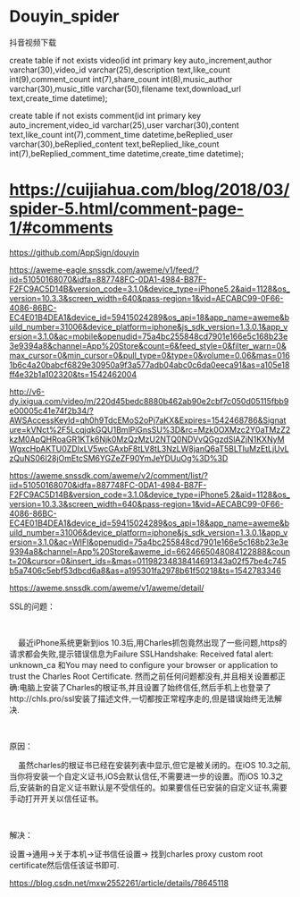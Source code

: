 # Douyin_spider
抖音视频下载

create table if not exists video(id int primary key auto_increment,author varchar(30),video_id varchar(25),description text,like_count int(9),comment_count int(7),share_count int(8),music_author varchar(30),music_title varchar(50),filename text,download_url text,create_time datetime);

create table if not exists comment(id int primary key auto_increment,video_id varchar(25),user varchar(30),content text,like_count int(7),comment_time datetime,beReplied_user varchar(30),beReplied_content text,beReplied_like_count int(7),beReplied_comment_time datetime,create_time datetime);

# https://cuijiahua.com/blog/2018/03/spider-5.html/comment-page-1/#comments

https://github.com/AppSign/douyin

https://aweme-eagle.snssdk.com/aweme/v1/feed/?iid=51050168070&idfa=887748FC-0DA1-4984-B87F-F2FC9AC5D14B&version_code=3.1.0&device_type=iPhone5,2&aid=1128&os_version=10.3.3&screen_width=640&pass-region=1&vid=AECABC99-0F66-4086-86BC-EC4E01B4DEA1&device_id=59415024289&os_api=18&app_name=aweme&build_number=31006&device_platform=iphone&js_sdk_version=1.3.0.1&app_version=3.1.0&ac=mobile&openudid=75a4bc255848cd7901e166e5c168b23e3e9394a8&channel=App%20Store&count=6&feed_style=0&filter_warn=0&max_cursor=0&min_cursor=0&pull_type=0&type=0&volume=0.06&mas=0161b6c4a20babcf6829e30950a9f3a577adb04abc0c6da0eeca91&as=a105e18ff4e32b1a102320&ts=1542462004

http://v6-dy.ixigua.com/video/m/220d45bedc8880b462ab90e2cbf7c050d05115fbb9e00005c41e74f2b34/?AWSAccessKeyId=qh0h9TdcEMoS2oPj7aKX&Expires=1542468786&Signature=kVNct%2F5LcqjqkGQU1BmlPiGnsSU%3D&rc=Mzk0OXMzc2Y0aTMzZ2kzM0ApQHRoaGR1KTk6Njk0MzQzMzU2NTQ0NDVvQGgzdSlAZjN1KXNyMWgxcHpAKTU0ZDIxLV5wcGAxbF8tLV8tL3NzLW8janQ6aT5BLTIuMzEtLjUvLzQuNS06I28jOmEtcSM6YGZeZF90YmJeYDUuOg%3D%3D

https://aweme.snssdk.com/aweme/v2/comment/list/?iid=51050168070&idfa=887748FC-0DA1-4984-B87F-F2FC9AC5D14B&version_code=3.1.0&device_type=iPhone5,2&aid=1128&os_version=10.3.3&screen_width=640&pass-region=1&vid=AECABC99-0F66-4086-86BC-EC4E01B4DEA1&device_id=59415024289&os_api=18&app_name=aweme&build_number=31006&device_platform=iphone&js_sdk_version=1.3.0.1&app_version=3.1.0&ac=WIFI&openudid=75a4bc255848cd7901e166e5c168b23e3e9394a8&channel=App%20Store&aweme_id=6624665048084122888&count=20&cursor=0&insert_ids=&mas=01198234838414691343a02f57be4c745b5a7406c5ebf53dbcd6a8&as=a195301fa2978b61f50218&ts=1542783346

https://aweme.snssdk.com/aweme/v1/aweme/detail/

SSL的问题：

 

    最近iPhone系统更新到ios 10.3后,用Charles抓包竟然出现了一些问题,https的请求都会失败,提示错误信息为Failure SSLHandshake: Received fatal alert: unknown_ca 和You may need to configure your browser or application to trust the Charles Root Certificate. 然而之前任何问题都没有,并且相关设置都正确:电脑上安装了Charles的根证书,并且设置了始终信任,然后手机上也登录了http://chls.pro/ssl安装了描述文件,一切都按正常程序走的,但是错误始终无法解决.

 

原因：

    虽然charles的根证书已经在安装列表中显示,但它是被关闭的。在iOS 10.3之前,当你将安装一个自定义证书,iOS会默认信任,不需要进一步的设置。而iOS 10.3之后,安装新的自定义证书默认是不受信任的。如果要信任已安装的自定义证书,需要手动打开开关以信任证书。

 

解决：

设置->通用->关于本机->证书信任设置-> 找到charles proxy custom root certificate然后信任该证书即可.

https://blog.csdn.net/mxw2552261/article/details/78645118
